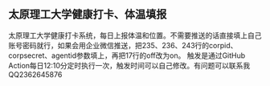 ## 太原理工大学健康打卡、体温填报
太原理工大学健康打卡系统，每日上报体温和位置。不需要推送的话直接填上自己账号密码就行，如果会用企业微信推送，把235、236、243行的corpid、corpsecret、agentid参数填上，再把17行的off改为on。
触发是通过GitHub Action每日12:10分定时执行一次，触发时间可以自己修改。有问题可以联系我QQ2362645876
